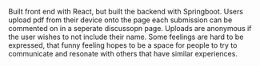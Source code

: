Built front end with React, but built the backend with Springboot. Users upload pdf from their device onto the page each submission can be commented on in a seperate discussopn page. Uploads are anonymous if the user wishes to not include their name. Some feelings are hard to be expressed, that funny feeling hopes to be a space for people to try to communicate and resonate with others that have similar experiences. 
